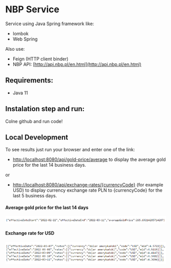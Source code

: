 # NBP Service
Service using Java Spring framework like:
- lombok
- Web Spring

Also use:
- Feign (HTTP client binder)
- NBP API: [http://api.nbp.pl/en.html](http://api.nbp.pl/en.html)

## Requirements:
- Java 11

## Instalation step and run:
Colne github and run code!


## Local Development
To see results just run your browser and enter one of the link:

- [http://localhost:8080/api/gold-price/average](http://localhost:8080/api/gold-price/average)
  to display the average gold price for the last 14 business days.

or

- [http://localhost:8080/api/exchange-rates/{currencyCode}](http://localhost:8080/api/exchange-rates/USD)
  (for example USD) to display currency exchange rate PLN to {currencyCode} for the last 5 business days.

#### Average gold price for the last 14 days
![](./img/gold.png)

#### Exchange rate for USD
![](./img/currencyUSD.png)
